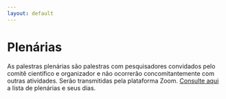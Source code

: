 ```yaml
---
layout: default
---
```


<h1 class="display-5 mb-3">
Plenárias
</h1>

As palestras plenárias são palestras com pesquisadores convidados pelo
comitê científico e organizador e não ocorrerão concomitantemente com
outras atividades. Serão transmitidas pela plataforma Zoom. [Consulte
aqui](../../talks) a lista de plenárias e seus dias.
